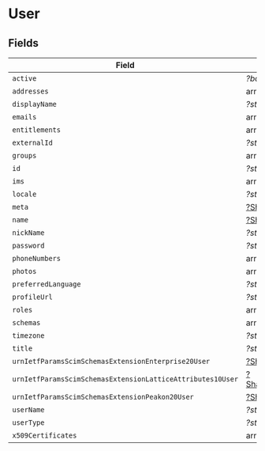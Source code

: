 # User


## Fields

| Field                                                                                                                                                                       | Type                                                                                                                                                                        | Required                                                                                                                                                                    | Description                                                                                                                                                                 |
| --------------------------------------------------------------------------------------------------------------------------------------------------------------------------- | --------------------------------------------------------------------------------------------------------------------------------------------------------------------------- | --------------------------------------------------------------------------------------------------------------------------------------------------------------------------- | --------------------------------------------------------------------------------------------------------------------------------------------------------------------------- |
| `active`                                                                                                                                                                    | *?bool*                                                                                                                                                                     | :heavy_minus_sign:                                                                                                                                                          | N/A                                                                                                                                                                         |
| `addresses`                                                                                                                                                                 | array<[Shared\Undefined](../../Models/Shared/Undefined.md)>                                                                                                                 | :heavy_minus_sign:                                                                                                                                                          | N/A                                                                                                                                                                         |
| `displayName`                                                                                                                                                               | *?string*                                                                                                                                                                   | :heavy_minus_sign:                                                                                                                                                          | N/A                                                                                                                                                                         |
| `emails`                                                                                                                                                                    | array<[Shared\Undefined](../../Models/Shared/Undefined.md)>                                                                                                                 | :heavy_minus_sign:                                                                                                                                                          | N/A                                                                                                                                                                         |
| `entitlements`                                                                                                                                                              | array<[Shared\Undefined](../../Models/Shared/Undefined.md)>                                                                                                                 | :heavy_minus_sign:                                                                                                                                                          | N/A                                                                                                                                                                         |
| `externalId`                                                                                                                                                                | *?string*                                                                                                                                                                   | :heavy_minus_sign:                                                                                                                                                          | N/A                                                                                                                                                                         |
| `groups`                                                                                                                                                                    | array<[Shared\Undefined](../../Models/Shared/Undefined.md)>                                                                                                                 | :heavy_minus_sign:                                                                                                                                                          | N/A                                                                                                                                                                         |
| `id`                                                                                                                                                                        | *?string*                                                                                                                                                                   | :heavy_minus_sign:                                                                                                                                                          | N/A                                                                                                                                                                         |
| `ims`                                                                                                                                                                       | array<[Shared\Undefined](../../Models/Shared/Undefined.md)>                                                                                                                 | :heavy_minus_sign:                                                                                                                                                          | N/A                                                                                                                                                                         |
| `locale`                                                                                                                                                                    | *?string*                                                                                                                                                                   | :heavy_minus_sign:                                                                                                                                                          | N/A                                                                                                                                                                         |
| `meta`                                                                                                                                                                      | [?Shared\PropertyUserMeta](../../Models/Shared/PropertyUserMeta.md)                                                                                                         | :heavy_minus_sign:                                                                                                                                                          | N/A                                                                                                                                                                         |
| `name`                                                                                                                                                                      | [?Shared\PropertyUserName](../../Models/Shared/PropertyUserName.md)                                                                                                         | :heavy_minus_sign:                                                                                                                                                          | N/A                                                                                                                                                                         |
| `nickName`                                                                                                                                                                  | *?string*                                                                                                                                                                   | :heavy_minus_sign:                                                                                                                                                          | N/A                                                                                                                                                                         |
| `password`                                                                                                                                                                  | *?string*                                                                                                                                                                   | :heavy_minus_sign:                                                                                                                                                          | N/A                                                                                                                                                                         |
| `phoneNumbers`                                                                                                                                                              | array<[Shared\Undefined](../../Models/Shared/Undefined.md)>                                                                                                                 | :heavy_minus_sign:                                                                                                                                                          | N/A                                                                                                                                                                         |
| `photos`                                                                                                                                                                    | array<[Shared\Undefined](../../Models/Shared/Undefined.md)>                                                                                                                 | :heavy_minus_sign:                                                                                                                                                          | N/A                                                                                                                                                                         |
| `preferredLanguage`                                                                                                                                                         | *?string*                                                                                                                                                                   | :heavy_minus_sign:                                                                                                                                                          | N/A                                                                                                                                                                         |
| `profileUrl`                                                                                                                                                                | *?string*                                                                                                                                                                   | :heavy_minus_sign:                                                                                                                                                          | N/A                                                                                                                                                                         |
| `roles`                                                                                                                                                                     | array<[Shared\Undefined](../../Models/Shared/Undefined.md)>                                                                                                                 | :heavy_minus_sign:                                                                                                                                                          | N/A                                                                                                                                                                         |
| `schemas`                                                                                                                                                                   | array<[Shared\PropertyUserSchemas](../../Models/Shared/PropertyUserSchemas.md)>                                                                                             | :heavy_minus_sign:                                                                                                                                                          | N/A                                                                                                                                                                         |
| `timezone`                                                                                                                                                                  | *?string*                                                                                                                                                                   | :heavy_minus_sign:                                                                                                                                                          | N/A                                                                                                                                                                         |
| `title`                                                                                                                                                                     | *?string*                                                                                                                                                                   | :heavy_minus_sign:                                                                                                                                                          | N/A                                                                                                                                                                         |
| `urnIetfParamsScimSchemasExtensionEnterprise20User`                                                                                                                         | [?Shared\PropertyUserUrnIetfParamsScimSchemasExtensionEnterprise20User](../../Models/Shared/PropertyUserUrnIetfParamsScimSchemasExtensionEnterprise20User.md)               | :heavy_minus_sign:                                                                                                                                                          | N/A                                                                                                                                                                         |
| `urnIetfParamsScimSchemasExtensionLatticeAttributes10User`                                                                                                                  | [?Shared\PropertyUserUrnIetfParamsScimSchemasExtensionLatticeAttributes10User](../../Models/Shared/PropertyUserUrnIetfParamsScimSchemasExtensionLatticeAttributes10User.md) | :heavy_minus_sign:                                                                                                                                                          | N/A                                                                                                                                                                         |
| `urnIetfParamsScimSchemasExtensionPeakon20User`                                                                                                                             | [?Shared\PropertyUserUrnIetfParamsScimSchemasExtensionPeakon20User](../../Models/Shared/PropertyUserUrnIetfParamsScimSchemasExtensionPeakon20User.md)                       | :heavy_minus_sign:                                                                                                                                                          | N/A                                                                                                                                                                         |
| `userName`                                                                                                                                                                  | *?string*                                                                                                                                                                   | :heavy_minus_sign:                                                                                                                                                          | N/A                                                                                                                                                                         |
| `userType`                                                                                                                                                                  | *?string*                                                                                                                                                                   | :heavy_minus_sign:                                                                                                                                                          | N/A                                                                                                                                                                         |
| `x509Certificates`                                                                                                                                                          | array<[Shared\Undefined](../../Models/Shared/Undefined.md)>                                                                                                                 | :heavy_minus_sign:                                                                                                                                                          | N/A                                                                                                                                                                         |